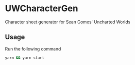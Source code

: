 # UWCharacterGen
Character sheet generator for Sean Gomes' Uncharted Worlds

## Usage
Run the following command

```bash
yarn && yarn start
```
